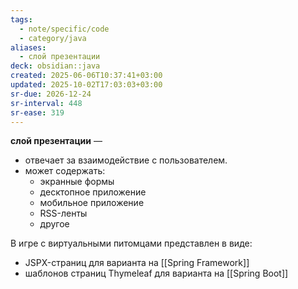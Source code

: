 ```yaml
---
tags:
  - note/specific/code
  - category/java
aliases:
  - слой презентации
deck: obsidian::java
created: 2025-06-06T10:37:41+03:00
updated: 2025-10-02T17:03:03+03:00
sr-due: 2026-12-24
sr-interval: 448
sr-ease: 319
---
```


**слой презентации**
—
- отвечает за взаимодействие с пользователем.
- может содержать:
	- экранные формы
	- десктопное приложение
	- мобильное приложение
	- RSS-ленты
	- другое

В игре с виртуальными питомцами представлен в виде:
- JSPX-страниц для варианта на [[Spring Framework]]
- шаблонов страниц Thymeleaf для варианта на [[Spring Boot]]
